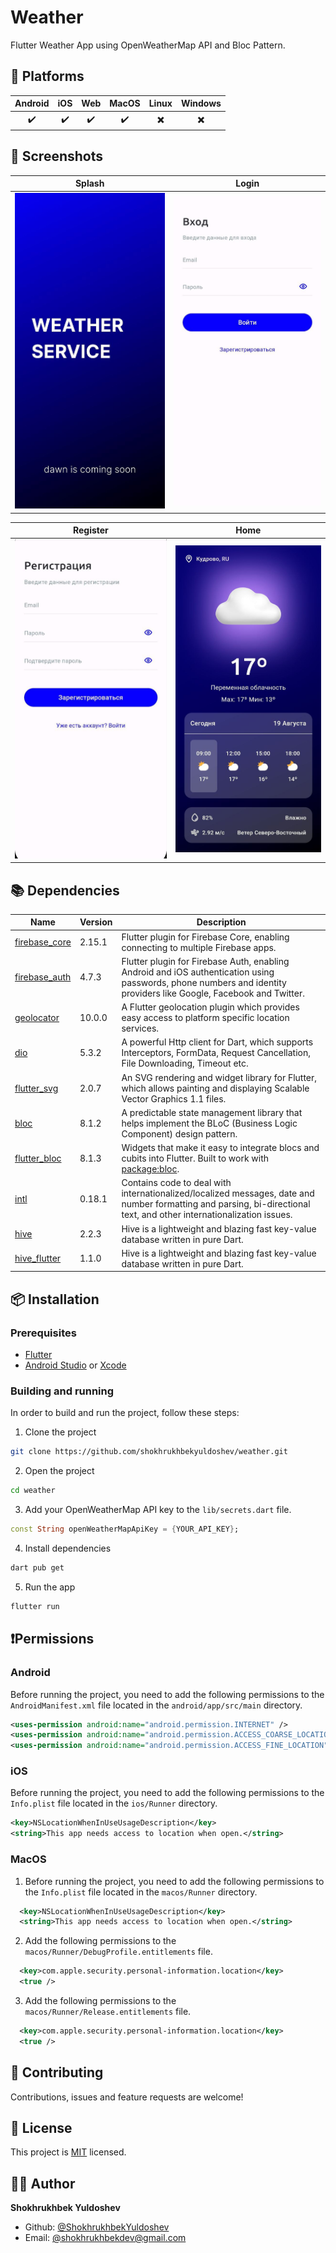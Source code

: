 # Weather

Flutter Weather App using OpenWeatherMap API and Bloc Pattern.

## 📱 Platforms

| Android | iOS | Web | MacOS | Linux | Windows |
| :-----: | :-: | :-: | :---: | :---: | :-----: |
|   ✔️    | ✔️  | ✔️  |  ✔️   |  ✖️   |   ✖️    |

## 📸 Screenshots

<!-- variables -->

[splash]: screenshots/splash.jpg "Splash"
[login]: screenshots/login.jpg "Login"
[register]: screenshots/register.jpg "Register"
[home]: screenshots/home.jpg "Home"

<!-- images -->

|      Splash       |      Login      |
| :---------------: | :-------------: |
| ![Splash][splash] | ![Login][login] |

|       Register        |     Home      |
| :-------------------: | :-----------: |
| ![Register][register] | ![Home][home] |

## 📚 Dependencies

| Name                                                    | Version | Description                                                                                                                                                          |
| ------------------------------------------------------- | ------- | -------------------------------------------------------------------------------------------------------------------------------------------------------------------- |
| [firebase_core](https://pub.dev/packages/firebase_core) | 2.15.1  | Flutter plugin for Firebase Core, enabling connecting to multiple Firebase apps.                                                                                     |
| [firebase_auth](https://pub.dev/packages/firebase_auth) | 4.7.3   | Flutter plugin for Firebase Auth, enabling Android and iOS authentication using passwords, phone numbers and identity providers like Google, Facebook and Twitter.   |
| [geolocator](https://pub.dev/packages/geolocator)       | 10.0.0  | A Flutter geolocation plugin which provides easy access to platform specific location services.                                                                      |
| [dio](https://pub.dev/packages/dio)                     | 5.3.2   | A powerful Http client for Dart, which supports Interceptors, FormData, Request Cancellation, File Downloading, Timeout etc.                                         |
| [flutter_svg](https://pub.dev/packages/flutter_svg)     | 2.0.7   | An SVG rendering and widget library for Flutter, which allows painting and displaying Scalable Vector Graphics 1.1 files.                                            |
| [bloc](https://pub.dev/packages/bloc)                   | 8.1.2   | A predictable state management library that helps implement the BLoC (Business Logic Component) design pattern.                                                      |
| [flutter_bloc](https://pub.dev/packages/flutter_bloc)   | 8.1.3   | Widgets that make it easy to integrate blocs and cubits into Flutter. Built to work with [package:bloc](https://pub.dev/packages/bloc).                              |
| [intl](https://pub.dev/packages/intl)                   | 0.18.1  | Contains code to deal with internationalized/localized messages, date and number formatting and parsing, bi-directional text, and other internationalization issues. |
| [hive](https://pub.dev/packages/hive)                   | 2.2.3   | Hive is a lightweight and blazing fast key-value database written in pure Dart.                                                                                      |
| [hive_flutter](https://pub.dev/packages/hive_flutter)   | 1.1.0   | Hive is a lightweight and blazing fast key-value database written in pure Dart.                                                                                      |

## 📦 Installation

### Prerequisites

-   [Flutter](https://flutter.dev/docs/get-started/install)
-   [Android Studio](https://developer.android.com/studio) or [Xcode](https://developer.apple.com/xcode/)

### Building and running

In order to build and run the project, follow these steps:

1. Clone the project

```bash
git clone https://github.com/shokhrukhbekyuldoshev/weather.git
```

2. Open the project

```bash
cd weather
```

3. Add your OpenWeatherMap API key to the `lib/secrets.dart` file.

```dart
const String openWeatherMapApiKey = {YOUR_API_KEY};
```

4. Install dependencies

```bash
dart pub get
```

5. Run the app

```bash
flutter run
```

## ❗️Permissions

### Android

Before running the project, you need to add the following permissions to the `AndroidManifest.xml` file located in the `android/app/src/main` directory.

```xml
<uses-permission android:name="android.permission.INTERNET" />
<uses-permission android:name="android.permission.ACCESS_COARSE_LOCATION" />
<uses-permission android:name="android.permission.ACCESS_FINE_LOCATION" />
```

### iOS

Before running the project, you need to add the following permissions to the `Info.plist` file located in the `ios/Runner` directory.

```xml
<key>NSLocationWhenInUseUsageDescription</key>
<string>This app needs access to location when open.</string>
```

### MacOS

1. Before running the project, you need to add the following permissions to the `Info.plist` file located in the `macos/Runner` directory.

```xml
  <key>NSLocationWhenInUseUsageDescription</key>
  <string>This app needs access to location when open.</string>
```

2. Add the following permissions to the `macos/Runner/DebugProfile.entitlements` file.

```xml
  <key>com.apple.security.personal-information.location</key>
  <true />
```

3. Add the following permissions to the `macos/Runner/Release.entitlements` file.

```xml
  <key>com.apple.security.personal-information.location</key>
  <true />
```

## 🤝 Contributing

Contributions, issues and feature requests are welcome!

## 📝 License

This project is [MIT](LICENSE) licensed.

## 👨‍💻 Author

**Shokhrukhbek Yuldoshev**

-   Github: [@ShokhrukhbekYuldoshev](https://github.com/ShokhrukhbekYuldoshev)
-   Email: [@shokhrukhbekdev@gmail.com](mailto:shokhrukhbekdev@gmail.com)
